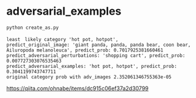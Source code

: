 # adversarial_examples

```
python create_as.py

least　likely category 'hot pot, hotpot',
predict_original_image: 'giant panda, panda, panda bear, coon bear, Ailuropoda melanoleuca', predict_prob: 0.7017925381660461
predict_adversarial_perturbations: 'shopping cart', predict_prob: 0.007727303076535463
predict_adversarial_examples: 'hot pot, hotpot', predict_prob: 0.3041199743747711
original category prob with adv_images 2.352061346755363e-05
```

https://qiita.com/ohnabe/items/dc915c06ef37a2d30799
